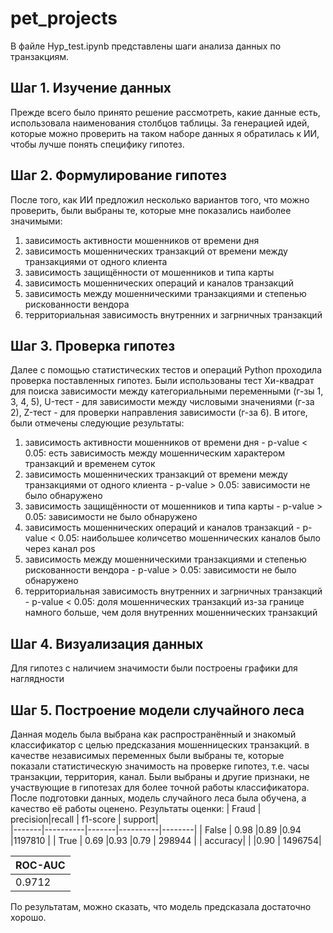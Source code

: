 # pet_projects
В файле Hyp_test.ipynb представлены шаги анализа данных по транзакциям.
## Шаг 1. Изучение данных
Прежде всего было принято решение рассмотреть, какие данные есть, использовала наименования столбцов таблицы. За генерацией идей, которые можно проверить на таком наборе данных я обратилась к ИИ, чтобы лучше понять специфику гипотез. 
## Шаг 2. Формулирование гипотез
После того, как ИИ предложил несколько вариантов того, что можно проверить, были выбраны те, которые мне показались наиболее значимыми:
1) зависимость активности мошенников от времени дня
2) зависимость мошеннических транзакций от времени между транзакциями от одного клиента
3) зависимость защищённости от мошенников и типа карты
4) зависимость мошеннических операций и каналов транзакций
5) зависимость между мошенническими транзакциями и степенью рискованности вендора
6) территориальная зависимость внутренних и загрничных транзакций
## Шаг 3. Проверка гипотез
Далее с помощью статистических тестов и операций Python проходила проверка поставленных гипотез. Были использованы тест Хи-квадрат для поиска зависимости между категориальными переменными (г-зы 1, 3, 4, 5), U-тест - для зависимости между числовыми значениями (г-за 2), Z-тест - для проверки направления зависимости (г-за 6). В итоге, были отмечены следующие результаты:
1) зависимость активности мошенников от времени дня - p-value < 0.05: есть зависимость между мошенническим характером транзакций и временем суток
2) зависимость мошеннических транзакций от времени между транзакциями от одного клиента - p-value > 0.05: зависимости не было обнаружено
3) зависимость защищённости от мошенников и типа карты - p-value > 0.05: зависимости не было обнаружено
4) зависимость мошеннических операций и каналов транзакций - p-value < 0.05: наибольшее количсетво мошеннических каналов было через канал pos
5) зависимость между мошенническими транзакциями и степенью рискованности вендора - p-value > 0.05: зависимости не было обнаружено
6) территориальная зависимость внутренних и загрничных транзакций - p-value < 0.05: доля мошеннических транзакций из-за границе намного больше, чем доля внутренних мошеннических транзакций
## Шаг 4. Визуализация данных
Для гипотез с наличием значимости были построены графики для наглядности
## Шаг 5. Построение модели случайного леса
Данная модель была выбрана как распространённый и знакомый классификатор с целью предсказания мошенницеских транзакций. в качестве независимых переменных были выбраны те, которые показали статистическую значимость на проверке гипотез, т.е. часы транзакции, территория, канал. Были выбраны и другие признаки, не участвующие в гипотезах для более точной работы классификатора.
После подготовки данных, модель случайного леса была обучена, а качество её работы оценено. Результаты оценки:
| Fraud | precision|recall | f1-score | support|       
|-------|----------|-------|----------|--------|
| False | 0.98     |0.89   |0.94      |1197810 |
| True  | 0.69     |0.93   |0.79      | 298944 |
| accuracy|        |       |0.90      | 1496754|

|ROC-AUC | 
|--------|
| 0.9712 |

По результатам, можно сказать, что модель предсказала достаточно хорошо.
